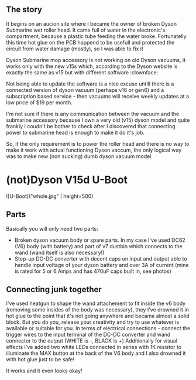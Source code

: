 
## The story
It begins on an aucion site where I became the owner of broken Dyson Submarine wet roller head.
It came full of water in the electronic's compartment, because a plastic tube feeding the water broke.
Fortunatelly this time hot glue on the PCB happend to be usefull and protected the circuit from water damage (mostly), so I was able to fix it

Dyson Submarine mop accessory is not working on old Dyson vacuums, it works only with the new v15s which, according to the Dyson website is exactly the same as v15 but with different software :clownface:

Not being able to update the software is a nice excuse untill there is a connected version of dyson vacuum (perhaps v16 or gen6) and a subscription based service - then vacuums will receive weekly updates at a low price of $19 per month.

I'm not sure if there is any communication between the vacuum and the submarine accessory because I own a very old (v15) dyson model and quite frankly I coudn't be bother to check after I discovered that connecting power to submarine head is enough to make it do it's job.

So, if the only requirement is to power the roller head and there is no way to make it work with actual functioning Dyson vaccum, the only logical way was to make new (non sucking) dumb dyson vacuum model

# (not)Dyson V15d U-Boot
![U-Boot]("whole.jpg" | height=500)

## Parts
Basically you will only need two parts:
- Broken dyson vacuum body or spare parts. In my case I've used DC62 (V6) body (with battery) and part of v7 dustbin which connects to the wand (wand itself is also necessary!)
- Step-up DC-DC converter with decent caps on input and output able to handle input voltage of your dyson battery and over 3A of current (mine is rated for 5 or 6 Amps and has 470uF caps built in, see photos)

## Connecting junk together
I've used heatgun to shape the wand attachement to fit inside the v6 body (removing some insides of the body was necessary), they I've drowned it in hot glue to the point that it's not going anywhere and became almost a solid block.
But you do you, release your creativity and try to use whatever is available or suitable for you.
In terms of electrical connections - connect the trigger wires to the input terminal of the DC-DC converter and wand connector to the output (WHITE is -, BLACK is +)
Additionally for visual effects I've added two white LEDs connected in series with 1K resistor to illuminate the MAX button at the back of the V6 body and I also drowned it with hot glue just to be safe!

It works and it even looks okay!
